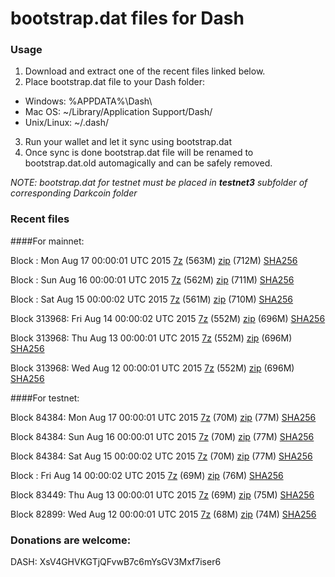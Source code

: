 # bootstrap.dat files for Dash

### Usage

1. Download and extract one of the recent files linked below.
2. Place bootstrap.dat file to your Dash folder:
 - Windows: %APPDATA%\Dash\
 - Mac OS: ~/Library/Application Support/Dash/
 - Unix/Linux: ~/.dash/
3. Run your wallet and let it sync using bootstrap.dat
4. Once sync is done bootstrap.dat file will be renamed to bootstrap.dat.old automagically and can be safely removed.

_NOTE: bootstrap.dat for testnet must be placed in **testnet3** subfolder of corresponding Darkcoin folder_

### Recent files

####For mainnet:

Block : Mon Aug 17 00:00:01 UTC 2015 [7z](https://transfer.sh/pkf6n/bootstrap.dat.20150817.7z) (563M) [zip](https://transfer.sh/TK1eJ/bootstrap.dat.20150817.zip) (712M) [SHA256](https://transfer.sh/yCbiM/sha256.txt)

Block : Sun Aug 16 00:00:01 UTC 2015 [7z](https://transfer.sh/s5C7E/bootstrap.dat.20150816.7z) (562M) [zip](https://transfer.sh/10x681/bootstrap.dat.20150816.zip) (711M) [SHA256](https://transfer.sh/1aL6D/sha256.txt)

Block : Sat Aug 15 00:00:02 UTC 2015 [7z](https://transfer.sh/jLyZP/bootstrap.dat.20150815.7z) (561M) [zip](https://transfer.sh/16LFJG/bootstrap.dat.20150815.zip) (710M) [SHA256](https://transfer.sh/YEn6B/sha256.txt)

Block 313968: Fri Aug 14 00:00:02 UTC 2015 [7z](https://transfer.sh/VD95N/bootstrap.dat.20150814.7z) (552M) [zip](https://transfer.sh/12iB5P/bootstrap.dat.20150814.zip) (696M) [SHA256](https://transfer.sh/12dOgv/sha256.txt)

Block 313968: Thu Aug 13 00:00:01 UTC 2015 [7z](https://transfer.sh/nQEao/bootstrap.dat.20150813.7z) (552M) [zip](https://transfer.sh/jIIKu/bootstrap.dat.20150813.zip) (696M) [SHA256](https://transfer.sh/DiVuq/sha256.txt)

Block 313968: Wed Aug 12 00:00:01 UTC 2015 [7z](https://transfer.sh/wkpOK/bootstrap.dat.20150812.7z) (552M) [zip](https://transfer.sh/ui2YP/bootstrap.dat.20150812.zip) (696M) [SHA256](https://transfer.sh/2EddB/sha256.txt)

####For testnet:

Block 84384: Mon Aug 17 00:00:01 UTC 2015 [7z](https://transfer.sh/QIM3b/bootstrap.dat.20150817.7z) (70M) [zip](https://transfer.sh/16VsXg/bootstrap.dat.20150817.zip) (77M) [SHA256](https://transfer.sh/viQRb/sha256.txt)

Block 84384: Sun Aug 16 00:00:01 UTC 2015 [7z](https://transfer.sh/5d9za/bootstrap.dat.20150816.7z) (70M) [zip](https://transfer.sh/HZZgm/bootstrap.dat.20150816.zip) (77M) [SHA256](https://transfer.sh/1c7Xkx/sha256.txt)

Block 84384: Sat Aug 15 00:00:02 UTC 2015 [7z](https://transfer.sh/8kP1C/bootstrap.dat.20150815.7z) (70M) [zip](https://transfer.sh/yGXyC/bootstrap.dat.20150815.zip) (77M) [SHA256](https://transfer.sh/VOOV/sha256.txt)

Block : Fri Aug 14 00:00:02 UTC 2015 [7z](https://transfer.sh/Ysbh8/bootstrap.dat.20150814.7z) (69M) [zip](https://transfer.sh/4TsDT/bootstrap.dat.20150814.zip) (76M) [SHA256](https://transfer.sh/BUDKK/sha256.txt)

Block 83449: Thu Aug 13 00:00:01 UTC 2015 [7z](https://transfer.sh/jsFEK/bootstrap.dat.20150813.7z) (69M) [zip](https://transfer.sh/pHk9c/bootstrap.dat.20150813.zip) (75M) [SHA256](https://transfer.sh/11zpCh/sha256.txt)

Block 82899: Wed Aug 12 00:00:01 UTC 2015 [7z](https://transfer.sh/6ZT82/bootstrap.dat.20150812.7z) (68M) [zip](https://transfer.sh/1dXQ9m/bootstrap.dat.20150812.zip) (74M) [SHA256](https://transfer.sh/Q10bh/sha256.txt)

### Donations are welcome:

DASH: XsV4GHVKGTjQFvwB7c6mYsGV3Mxf7iser6
